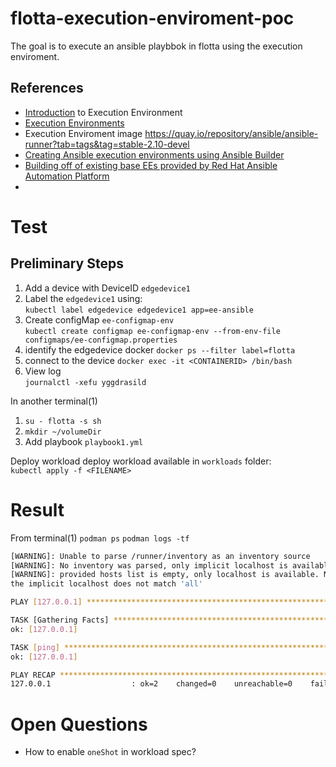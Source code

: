 # flotta-execution-enviroment-poc
The goal is to execute an ansible playbbok in flotta using the execution enviroment.

## References
* [Introduction](https://ansible-builder.readthedocs.io/en/latest/index.html) to Execution Environment
* [Execution Environments](https://docs.ansible.com/automation-controller/latest/html/userguide/execution_environments.html)
* Execution Enviroment image  https://quay.io/repository/ansible/ansible-runner?tab=tags&tag=stable-2.10-devel
* [ Creating Ansible execution environments using Ansible Builder](https://infohub.delltechnologies.com/l/dell-powermax-ansible-modules-best-practices-1/creating-ansible-execution-environments-using-ansible-builder)
* [Building off of existing base EEs provided by Red Hat Ansible Automation Platform](https://access.redhat.com/documentation/en-us/red_hat_ansible_automation_platform/2.1/html/ansible_builder_guide/assembly-building-off-existing-ee
)
* 
# Test

## Preliminary Steps
1. Add a device with DeviceID `edgedevice1`
2. Label the `edgedevice1` using:\
    `kubectl label edgedevice edgedevice1 app=ee-ansible`
3. Create configMap `ee-configmap-env`\
   `kubectl create configmap ee-configmap-env --from-env-file configmaps/ee-configmap.properties`
4. identify the edgedevice docker
    `docker ps --filter label=flotta`
5. connect to the device
    `docker exec -it <CONTAINERID> /bin/bash`
6. View log\
 `journalctl -xefu yggdrasild`

In another terminal(1)
1. `su - flotta -s sh`
2. `mkdir ~/volumeDir`
3. Add playbook `playbook1.yml`
   
Deploy workload deploy workload available in `workloads` folder:\
   `kubectl apply -f <FILENAME>`

# Result

From terminal(1) 
`podman ps`
`podman logs -tf`

```bash
[WARNING]: Unable to parse /runner/inventory as an inventory source
[WARNING]: No inventory was parsed, only implicit localhost is available
[WARNING]: provided hosts list is empty, only localhost is available. Note that
the implicit localhost does not match 'all'

PLAY [127.0.0.1] ***************************************************************

TASK [Gathering Facts] *********************************************************
ok: [127.0.0.1]

TASK [ping] ********************************************************************
ok: [127.0.0.1]

PLAY RECAP *********************************************************************
127.0.0.1                  : ok=2    changed=0    unreachable=0    failed=0    skipped=0    rescued=0    ignored=0
```
# Open Questions
- How to enable `oneShot` in workload spec?